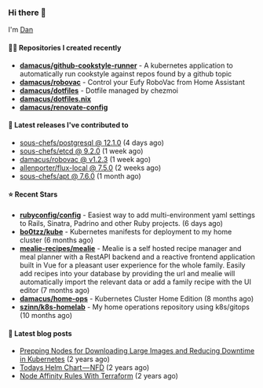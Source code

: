 

### Hi there 👋

I'm [Dan](https://medium.com/@dan.m.webb)

#### 👨‍💻 Repositories I created recently
- **[damacus/github-cookstyle-runner](https://github.com/damacus/github-cookstyle-runner)** - A kubernetes application to automatically run cookstyle against repos found by a github topic
- **[damacus/robovac](https://github.com/damacus/robovac)** - Control your Eufy RoboVac from Home Assistant
- **[damacus/dotfiles](https://github.com/damacus/dotfiles)** - Dotfile managed by chezmoi
- **[damacus/dotfiles.nix](https://github.com/damacus/dotfiles.nix)**
- **[damacus/renovate-config](https://github.com/damacus/renovate-config)**

#### 🚀 Latest releases I've contributed to


- [sous-chefs/postgresql @ 12.1.0](https://github.com/sous-chefs/postgresql/releases/tag/12.1.0) (4 days ago)
- [sous-chefs/etcd @ 9.2.0](https://github.com/sous-chefs/etcd/releases/tag/9.2.0) (1 week ago)
- [damacus/robovac @ v1.2.3](https://github.com/damacus/robovac/releases/tag/v1.2.3) (1 week ago)
- [allenporter/flux-local @ 7.5.0](https://github.com/allenporter/flux-local/releases/tag/7.5.0) (2 weeks ago)
- [sous-chefs/apt @ 7.6.0](https://github.com/sous-chefs/apt/releases/tag/7.6.0) (1 month ago)

#### ⭐ Recent Stars


- **[rubyconfig/config](https://github.com/rubyconfig/config)** - Easiest way to add multi-environment yaml settings to Rails, Sinatra, Padrino and other Ruby projects. (6 days ago)
- **[bo0tzz/kube](https://github.com/bo0tzz/kube)** - Kubernetes manifests for deployment to my home cluster (6 months ago)
- **[mealie-recipes/mealie](https://github.com/mealie-recipes/mealie)** - Mealie is a self hosted recipe manager and meal planner with a RestAPI backend and a reactive frontend application built in Vue for a pleasant user experience for the whole family. Easily add recipes into your database by providing the url and mealie will automatically import the relevant data or add a family recipe with the UI editor (7 months ago)
- **[damacus/home-ops](https://github.com/damacus/home-ops)** - Kubernetes Cluster Home Edition (8 months ago)
- **[szinn/k8s-homelab](https://github.com/szinn/k8s-homelab)** - My home operations repository using k8s/gitops (10 months ago)

#### 📄 Latest blog posts
- [Prepping Nodes for Downloading Large Images and Reducing Downtime in Kubernetes](https://medium.com/@dan.m.webb/prepping-nodes-for-downloading-large-images-and-reducing-downtime-in-kubernetes-551ead53f0?source=rss-bbba9c670f6e------2) (2 years ago)
- [Todays Helm Chart — NFD](https://medium.com/@dan.m.webb/todays-helm-chart-nfd-efe64f156edd?source=rss-bbba9c670f6e------2) (2 years ago)
- [Node Affinity Rules With Terraform](https://awstip.com/node-affinity-rules-with-terraform-a0766e0bb1da?source=rss-bbba9c670f6e------2) (2 years ago)
